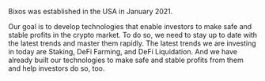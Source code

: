 Bixos was established in the USA in January 2021.

Our goal is to develop technologies that enable investors to make safe and stable profits in the crypto market. To do so, we need to stay up to date with the latest trends and master them rapidly. The latest trends we are investing in today are Staking, DeFi Farming, and DeFi Liquidation. And we have already built our technologies to make safe and stable profits from them and help investors do so, too.

